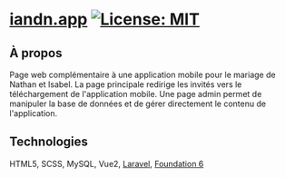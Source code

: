 # [iandn.app](https://iandn.app/) [![License: MIT](https://img.shields.io/badge/License-MIT-yellow.svg)](https://opensource.org/licenses/MIT)

## À propos

Page web complémentaire à une application mobile pour le mariage de Nathan et Isabel. La page principale redirige les invités vers le téléchargement de l'application mobile.
Une page admin permet de manipuler la base de données et de gérer directement le contenu de l'application.

## Technologies

HTML5, SCSS, MySQL, Vue2, [Laravel](https://laravel.com/), [Foundation 6](https://get.foundation/)
